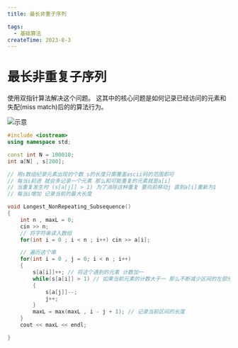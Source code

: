 ```yaml
---
title: 最长非重子序列

tags:
  - 基础算法
createTime: 2023-8-3
---
```


# 最长非重复子序列

使用双指针算法解决这个问题。 这其中的核心问题是如何记录已经访问的元素和失配(miss match)后的的算法行为。

![示意](https://alicloud-pic.oss-cn-shanghai.aliyuncs.com/BlogImg/Algorithm/%E7%AE%97%E6%B3%95_%E6%9C%80%E9%95%BF%E9%9D%9E%E9%87%8D%E5%AD%90%E5%BA%8F%E5%88%97/%E7%A4%BA%E6%84%8F.png)

```c++
#include <iostream>
using namespace std;

const int N = 100010;
int a[N] , s[200];

// 用s数组纪录元素出现的个数 s的长度只需覆盖ascii码的范围即可
// 每当i前进 就会多记录一个元素 那么和可能重复的元素就是a[i]
// 当重复发生时 (s[a[j]] > 1) 为了消除这种重复 要向前移动j 直到a[i]重新为1
// 每当i增加 记录当前的最大长度

void Longest_NonRepeating_Subsequence()
{
    int n , maxL = 0;
    cin >> n;
    // 将字符串读入数组
    for(int i = 0 ; i < n ; i++) cin >> a[i];

    // 遍历这个串
    for(int i = 0 , j = 0; i < n ; i++)
    {
        s[a[i]]++; // 将这个遇到的元素 计数加一
        while(s[a[i]] > 1) // 如果当前元素的计数大于一 那么不断减少区间的左部分
        {
            s[a[j]]--;
            j++;
        }
        maxL = max(maxL , i - j + 1); // 记录当前区间的长度
    }
    cout << maxL << endl;

}
```
